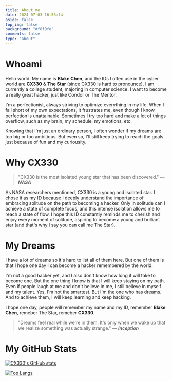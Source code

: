```yaml
---
title: About me
date: 2024-07-03 16:56:14
aside: false
top_img: false
background: "#f8f9fe"
comments: false
type: "about"
---
```


# Whoami

Hello world. My name is **Blake Chen**, and the IDs I often use in the cyber world are **CX330** & **The Star** (since CX330 is hard to pronounce). I am currently a college student, majoring in computer science. I want to become a really great hacker, just like Condor or The Mentor.

I'm a perfectionist, always striving to optimize everything in my life. When I fall short of my own expectations, it frustrates me, even though I know perfection is unattainable. Sometimes I try too hard and
make a lot of things overflow, such as my brain, my schedule, my emotions, etc.

Knowing that I'm just an ordinary person, I often wonder if my dreams are too big or too ambitious. But even so, I'll still keep trying to reach the goals just because of fun and my curiousity.

# Why CX330

> "CX330 is the most isolated young star that has been discovered." — **_NASA_**

As NASA researchers mentioned, CX330 is a young and isolated star. I chose it as my ID because I deeply understand the importance of embracing solitude on the path to becoming a hacker. Only in solitude can I achieve a state of complete focus, and this intense isolation allows me to reach a state of flow. I hope this ID constantly reminds me to cherish and enjoy every moment of solitude, aspiring to become a young and brilliant star (and that's why I say you can call me The Star).

# My Dreams

I have a lot of dreams so it's hard to list all of them here. But one of them is that I hope one day I can become a hacker remembered by the world.

I'm not a good hacker yet, and I also don't know how long it will take to become one. But the one thing I know is that I will keep staying on my path. Even if people laugh at me and don't believe in me, I still believe in myself and my talent. Yes, I'm not the smartest. But I'm the one who has dreams. And to achieve them, I will keep learning and keep hacking.

I hope one day, people will remember my name and my ID, remember **Blake Chen**, remeber The Star, remeber **CX330**.

> "Dreams feel real while we're in them. It's only when we wake up that we realize something was actually strange." — **_Inception_**

# My GitHub Stats

[![CX330's GitHub stats](https://github-readme-stats.vercel.app/api?username=CX330Blake&count_private=true&theme=radical&show_icons=true&hide_border=true)](https://github.com/CX330Blake)

[![Top Langs](https://github-readme-stats.vercel.app/api/top-langs/?username=CX330Blake&hide=html,css,scss&theme=radical)](https://github.com/CX330Blake)
